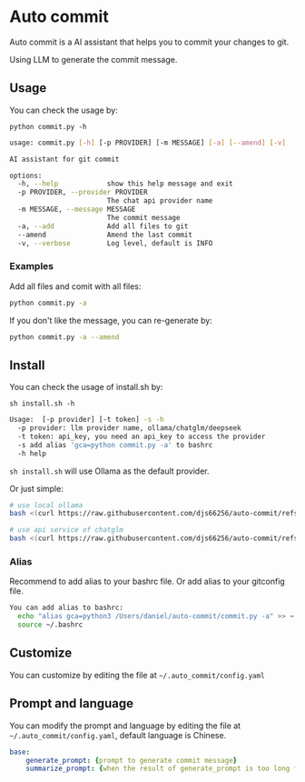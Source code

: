 # Auto commit

Auto commit is a AI assistant that helps you to commit your changes to git.

Using LLM to generate the commit message.
 
## Usage

You can check the usage by:
```
python commit.py -h
```
```bash
usage: commit.py [-h] [-p PROVIDER] [-m MESSAGE] [-a] [--amend] [-v]

AI assistant for git commit

options:
  -h, --help            show this help message and exit
  -p PROVIDER, --provider PROVIDER
                        The chat api provider name
  -m MESSAGE, --message MESSAGE
                        The commit message
  -a, --add             Add all files to git
  --amend               Amend the last commit
  -v, --verbose         Log level, default is INFO
```

### Examples

Add all files and comit with all files:

```bash
python commit.py -a
```

If you don't like the message, you can re-generate by:

```bash
python commit.py -a --amend
```
## Install

You can check the usage of install.sh by:
```
sh install.sh -h 
```

```bash
Usage:  [-p provider] [-t token] -s -h
  -p provider: llm provider name, ollama/chatglm/deepseek
  -t token: api_key, you need an api_key to access the provider
  -s add alias 'gca=python commit.py -a' to bashrc
  -h help
```

`sh install.sh` will use Ollama as the default provider.

Or just simple:

```bash
# use local ollama
bash <(curl https://raw.githubusercontent.com/djs66256/auto-commit/refs/heads/master/install.sh) -s
```
```bash
# use api service of chatglm
bash <(curl https://raw.githubusercontent.com/djs66256/auto-commit/refs/heads/master/install.sh) -p chatglm -t {your_api_key} -s
```

### Alias

Recommend to add alias to your bashrc file. Or add alias to your gitconfig file.

```bash
You can add alias to bashrc:
  echo "alias gca=python3 /Users/daniel/auto-commit/commit.py -a" >> ~.bashrc
  source ~/.bashrc
```

## Customize

You can customize by editing the file at `~/.auto_commit/config.yaml`

## Prompt and language

You can modify the prompt and language by editing the file at `~/.auto_commit/config.yaml`, default language is Chinese.

```yml
base:
    generate_prompt: {prompt to generate commit message}
    summarize_prompt: {when the result of generate_prompt is too long for some reason, summarize it by this prompt}
```